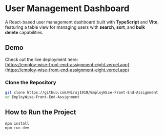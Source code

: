 # User Management Dashboard

A React-based user management dashboard built with **TypeScript** and **Vite**, featuring a table view for managing users with **search**, **sort**, and **bulk delete** capabilities.

## Demo

Check out the live deployment here:  
[https://employ-wise-front-end-assignment-eight.vercel.app](https://employ-wise-front-end-assignment-eight.vercel.app)

### Clone the Repository
```bash
git clone https://github.com/Niraj1910/EmployWise-Front-End-Assignment.git
cd EmployWise-Front-End-Assignment
```
## How to Run the Project
```bash
npm install
npm run dev
